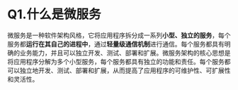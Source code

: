 # Q1.什么是微服务

微服务是一种软件架构风格，它将应用程序拆分成一系列**小型、独立的服务**，每个服务都**运行在其自己的进程中**，通过**轻量级通信机制**进行通信。每个服务都具有明确的业务能力，并且可以独立开发、测试、部署和扩展。微服务架构的核心思想是将应用程序分解为多个小型服务，每个服务都具有独立的功能和责任。每个服务都可以独立地开发、测试、部署和扩展，从而提高了应用程序的可维护性、可扩展性和灵活性。

